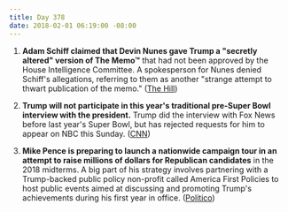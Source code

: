 ```yaml
---
title: Day 378
date: 2018-02-01 06:19:00 -08:00
---
```


1. **Adam Schiff claimed that Devin Nunes gave Trump a "secretly altered" version of The Memo™** that had not been approved by the House Intelligence Committee. A spokesperson for Nunes denied Schiff's allegations, referring to them as another "strange attempt to thwart publication of the memo." ([The Hill](http://thehill.com/homenews/house/371756-schiff-accuses-nunes-of-sending-trump-edited-memo))

2. **Trump will not participate in this year's traditional pre-Super Bowl interview with the president.** Trump did the interview with Fox News before last year's Super Bowl, but has rejected requests for him to appear on NBC this Sunday. ([CNN](http://money.cnn.com/2018/01/31/media/super-bowl-trump/index.html))

3. **Mike Pence is preparing to launch a nationwide campaign tour in an attempt to raise millions of dollars for Republican candidates** in the 2018 midterms. A big part of his strategy involves partnering with a Trump-backed public policy non-profit called America First Policies to host public events aimed at discussing and promoting Trump's achievements during his first year in office. ([Politico](https://www.politico.com/story/2018/02/01/mike-pence-republicans-congress-midterms-381261))